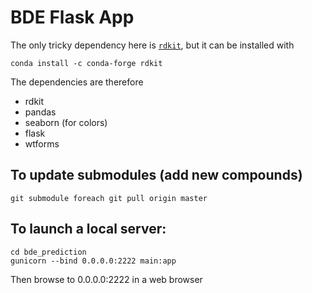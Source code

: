# BDE Flask App


The only tricky dependency here is [`rdkit`](http://www.rdkit.org/docs/Install.html), but it can be installed with 
```
conda install -c conda-forge rdkit
```


The dependencies are therefore
* rdkit
* pandas
* seaborn (for colors)
* flask
* wtforms

## To update submodules (add new compounds)
`git submodule foreach git pull origin master`

## To launch a local server:
```
cd bde_prediction
gunicorn --bind 0.0.0.0:2222 main:app
```

Then browse to 0.0.0.0:2222 in a web browser

